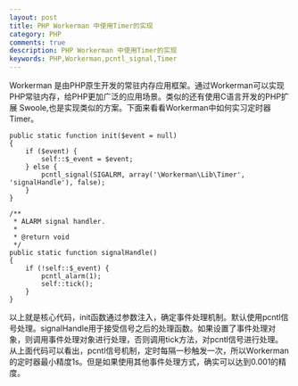 ```yaml
---
layout: post
title: PHP Workerman 中使用Timer的实现
category: PHP
comments: true
description: PHP Workerman 中使用Timer的实现
keywords: PHP,Workerman,pcntl_signal,Timer
---
```


Workerman 是由PHP原生开发的常驻内存应用框架。通过Workerman可以实现PHP常驻内存，给PHP更加广泛的应用场景。类似的还有使用C语言开发的PHP扩展 Swoole,也是实现类似的方案。下面来看看Workerman中如何实习定时器Timer。

```
public static function init($event = null)
{
    if ($event) {
        self::$_event = $event;
    } else {
        pcntl_signal(SIGALRM, array('\Workerman\Lib\Timer', 'signalHandle'), false);
    }
}

/**
 * ALARM signal handler.
 *
 * @return void
 */
public static function signalHandle()
{
    if (!self::$_event) {
        pcntl_alarm(1);
        self::tick();
    }
}

```

以上就是核心代码，init函数通过参数注入，确定事件处理机制。默认使用pcntl信号处理。signalHandle用于接受信号之后的处理函数。如果设置了事件处理对象，则调用事件处理对象进行处理，否则调用tick方法，对pcntl信号进行处理。从上面代码可以看出，pcntl信号机制，定时每隔一秒触发一次，所以Workerman 的定时器最小精度1s。但是如果使用其他事件处理方式，确实可以达到0.001的精度。







